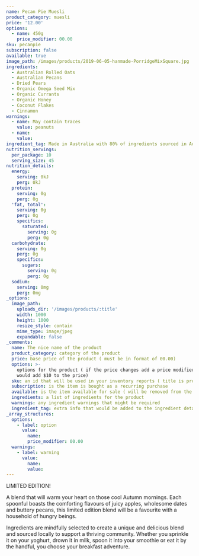```yaml
---
name: Pecan Pie Muesli
product_category: muesli
price: '12.00'
options:
  - name: 450g
    price_modifier: 00.00
sku: pecanpie
subscription: false
available: true
image_path: /images/products/2019-06-05-hanmade-PorridgeMixSquare.jpg
ingredients:
  - Australian Rolled Oats
  - Australian Pecans
  - Dried Pears
  - Organic Omega Seed Mix
  - Organic Currants
  - Organic Honey
  - Coconut Flakes
  - Cinnamon
warnings:
  - name: May contain traces
    value: peanuts
  - name:
    value:
ingredient_tag: Made in Australia with 80% of ingredients sourced in Australia
nutrition_servings:
  per_package: 10
  serving_size: 45
nutrition_details:
  energy:
    serving: 0kJ
    perg: 0kJ
  protein:
    serving: 0g
    perg: 0g
  'fat, total':
    serving: 0g
    perg: 0g
    specifics:
      saturated:
        serving: 0g
        perg: 0g
  carbohydrate:
    serving: 0g
    perg: 0g
    specifics:
      sugars:
        serving: 0g
        perg: 0g
  sodium:
    serving: 0mg
    perg: 0mg
_options:
  image_path:
    uploads_dir: '/images/products/:title'
    width: 1000
    height: 1000
    resize_style: contain
    mime_type: image/jpeg
    expandable: false
_comments:
  name: The nice name of the product
  product_category: category of the product
  price: base price of the product ( must be in format of 00.00)
  options: >-
    options for the product ( if the price changes add a price modifier +10.00
    would add $10 to the price)
  sku: an id that will be used in your inventory reports ( title is probably good )
  subscription: is the item is bought as a recurring purchase
  available: is the item available for sale ( will be removed from the site )
  ingredients: a list of ingredients for the product
  warnings: any ingredient warnings that might be required
  ingredient_tag: extra info that would be added to the ingredient details
_array_structures:
  options:
    - label: option
      value:
        name:
        price_modifier: 00.00
  warnings:
    - label: warning
      value:
        name:
        value:
---
```


LIMITED EDITION\!&nbsp;

A blend that will warm your heart on those cool Autumn mornings. Each spoonful boasts the comforting flavours of juicy apples, wholesome dates and buttery pecans, this limited edition blend will be a favourite with a household of hungry beings.&nbsp;&nbsp;

Ingredients are mindfully selected to create a unique and delicious blend and sourced locally to support a thriving community. Whether you sprinkle it on your yoghurt, drown it in milk, spoon it into your smoothie or eat it by the handful, you choose your breakfast adventure.